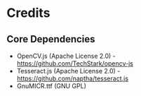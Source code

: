 # Credits

## Core Dependencies

 * OpenCV.js (Apache License 2.0) - https://github.com/TechStark/opencv-js
 * Tesseract.js (Apache License 2.0) - https://github.com/naptha/tesseract.js
 * GnuMICR.ttf (GNU GPL)
